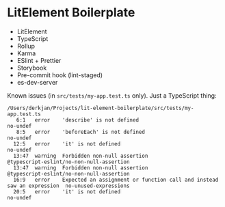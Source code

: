 # LitElement Boilerplate

 - LitElement
 - TypeScript
 - Rollup
 - Karma
 - ESlint + Prettier
 - Storybook
 - Pre-commit hook (lint-staged)
 - es-dev-server

Known issues (in `src/tests/my-app.test.ts` only). Just a TypeScript thing:

```
/Users/derkjan/Projects/lit-element-boilerplate/src/tests/my-app.test.ts
   6:1   error    'describe' is not defined                                              no-undef
   8:5   error    'beforeEach' is not defined                                            no-undef
  12:5   error    'it' is not defined                                                    no-undef
  13:47  warning  Forbidden non-null assertion                                           @typescript-eslint/no-non-null-assertion
  13:47  warning  Forbidden non-null assertion                                           @typescript-eslint/no-non-null-assertion
  16:9   error    Expected an assignment or function call and instead saw an expression  no-unused-expressions
  20:5   error    'it' is not defined                                                    no-undef
```
